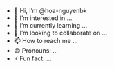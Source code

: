 - 👋 Hi, I’m @hoa-nguyenbk
- 👀 I’m interested in ...
- 🌱 I’m currently learning ...
- 💞️ I’m looking to collaborate on ...
- 📫 How to reach me ...
- 😄 Pronouns: ...
- ⚡ Fun fact: ...

<!---
hoa-nguyenbk/hoa-nguyenbk is a ✨ special ✨ repository because its `README.md` (this file) appears on your GitHub profile.
You can click the Preview link to take a look at your changes.
--->
